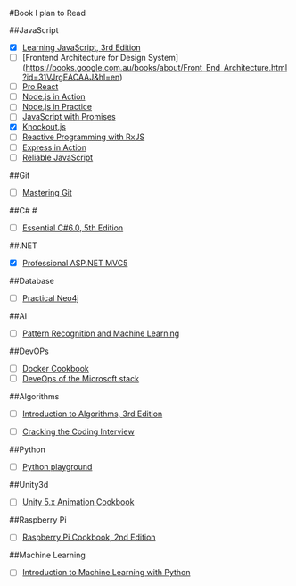 #Book I plan to Read

##JavaScript

- [X] [Learning JavaScript, 3rd Edition](http://shop.oreilly.com/product/0636920035534.do)
- [ ] [Frontend Architecture for Design System] (https://books.google.com.au/books/about/Front_End_Architecture.html?id=31VJrgEACAAJ&hl=en)
- [ ] [Pro React](http://www.apress.com/9781484212615)
- [ ] [Node.js in Action](https://www.manning.com/books/node-js-in-action)
- [ ] [Node.js in Practice](http://www.amazon.com/Node-js-Practice-Alex-R-Young/dp/1617290939/ref=sr_1_4?ie=UTF8&qid=1456830835&sr=8-4&keywords=node+in+action)
- [ ] [JavaScript with Promises](http://shop.oreilly.com/product/0636920032151.do)
- [X] [Knockout.js](http://shop.oreilly.com/product/0636920035367.do#PowerReview)
- [ ] [Reactive Programming with RxJS](http://www.amazon.com/Reactive-Programming-RxJS-Asynchronous-JavaScript-ebook/dp/B01ATYZTI4)
- [ ] [Express in Action](https://www.manning.com/books/express-in-action)
- [ ] [Reliable JavaScript](http://www.wrox.com/WileyCDA/WroxTitle/Reliable-JavaScript-How-to-Code-Safely-in-the-World-s-Most-Dangerous-Language.productCd-1119028728.html)

##Git

- [ ] [Mastering Git](http://www.amazon.com/Mastering-Git-Jakub-Narebski/dp/1783553758)

##C# #

- [ ] [Essential C#6.0, 5th Edition](http://www.amazon.com/Essential-6-0-Addison-Wesley-Microsoft-Technology/dp/0134141040/ref=sr_1_1?ie=UTF8&qid=1456830949&sr=8-1&keywords=essential+c%23+6.0)

##.NET

- [X] [Professional ASP.NET MVC5](http://www.wrox.com/WileyCDA/WroxTitle/Professional-ASP-NET-MVC-5.productCd-1118794753.html)


##Database

- [ ] [Practical Neo4j](http://www.apress.com/9781484200230)


##AI

- [ ] [Pattern Recognition and Machine Learning](http://www.amazon.com/Pattern-Recognition-Learning-Information-Statistics/dp/0387310738/ref=pd_sim_14_7?ie=UTF8&dpID=61zEpn8lkRL&dpSrc=sims&preST=_AC_UL160_SR119%2C160_&refRID=1YDN3HQNSTSVMX3E5M1S)

##DevOPs
- [ ] [Docker Cookbook](http://shop.oreilly.com/product/0636920036791.do)
- [ ] [DeveOps of the Microsoft stack](http://www.apress.com/9781484214473)

##Algorithms

- [ ] [Introduction to Algorithms, 3rd Edition ](http://www.amazon.com/Introduction-Algorithms-3rd-MIT-Press/dp/0262033844/ref=pd_sim_14_2?ie=UTF8&dpID=51eDwv7tCtL&dpSrc=sims&preST=_AC_UL320_SR284%2C320_&refRID=11VQ2G8C7Y9CANRJD26H)

- [ ] [Cracking the Coding Interview](http://www.amazon.com/Cracking-Coding-Interview-6th-Programming/dp/0984782850/ref=sr_1_1?s=books&ie=UTF8&qid=1462535870&sr=1-1&keywords=crack+the+code+interview)

##Python
- [ ] [Python playground](https://www.nostarch.com/pythonplayground)

##Unity3d

- [ ] [Unity 5.x Animation Cookbook](https://www.amazon.com/Unity-Animation-Cookbook-Maciej-Szczesnik-ebook/dp/B01CJV3VY4)

##Raspberry Pi
- [ ] [Raspberry Pi Cookbook, 2nd Edition](http://shop.oreilly.com/product/0636920045182.do)

##Machine Learning

- [ ] [Introduction to Machine Learning with Python](http://shop.oreilly.com/product/0636920030515.do)
